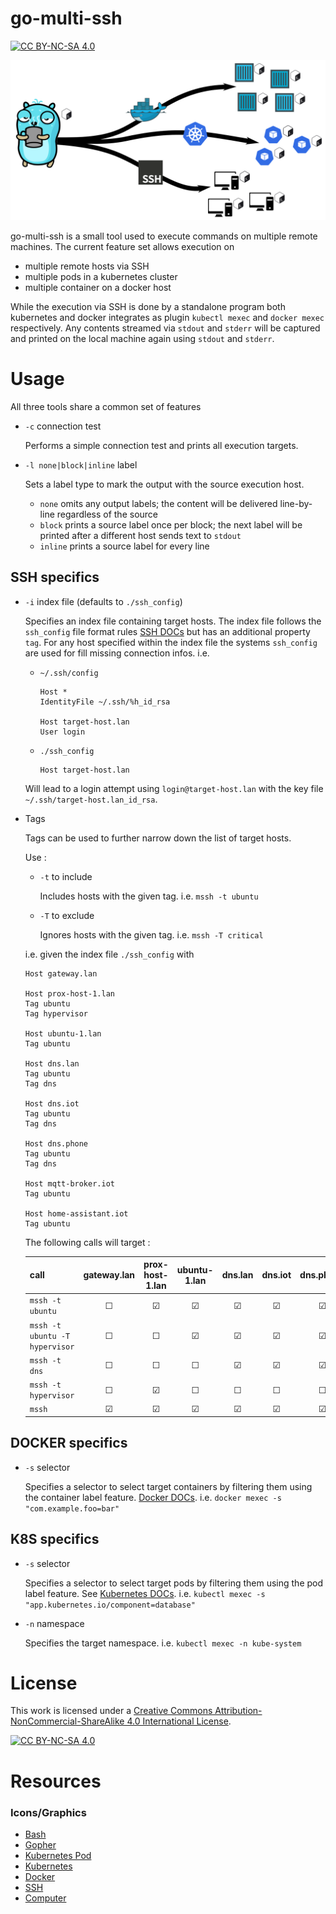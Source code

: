 # go-multi-ssh
[![CC BY-NC-SA 4.0][cc-by-nc-sa-shield]][cc-by-nc-sa]


![go-multi](logo_header.png)

go-multi-ssh is a small tool used to execute commands on multiple remote machines. The current feature set allows
execution on

- multiple remote hosts via SSH
- multiple pods in a kubernetes cluster
- multiple container on a docker host

While the execution via SSH is done by a standalone program both kubernetes and docker integrates as
plugin ```kubectl mexec``` and ```docker mexec``` respectively.
Any contents streamed via ```stdout``` and ```stderr``` will be captured and printed on the local machine again
using ```stdout``` and ```stderr```.

# Usage

All three tools share a common set of features

- ```-c``` connection test

  Performs a simple connection test and prints all execution targets.


- ```-l none|block|inline``` label

  Sets a label type to mark the output with the source execution host.

  - ```none``` omits any output labels; the content will be delivered line-by-line regardless of the source
  - ```block``` prints a source label once per block; the next label will be printed after a different host sends text
    to ```stdout```
  - ```inline``` prints a source label for every line

## SSH specifics

- ```-i``` index file (defaults to ``./ssh_config``)

  Specifies an index file containing target hosts. The index file follows the ``ssh_config`` file format
  rules [SSH DOCs](https://www.ssh.com/academy/ssh/config#listing-of-client-configuration-options) but has an additional
  property ``tag``.
  For any host specified within the index file the systems ``ssh_config`` are used for fill missing connection infos.
  i.e.

  - ``~/.ssh/config``

      ````
      Host *
      IdentityFile ~/.ssh/%h_id_rsa

      Host target-host.lan
      User login
      ````

  - ``./ssh_config``

      ````
      Host target-host.lan
      ````

  Will lead to a login attempt using `login@target-host.lan` with the key file `~/.ssh/target-host.lan_id_rsa`.

- Tags

  Tags can be used to further narrow down the list of target hosts.

  Use :
  - ```-t``` to include

    Includes hosts with the given tag. i.e. ``mssh -t ubuntu``

  - ```-T``` to exclude

    Ignores hosts with the given tag. i.e. ``mssh -T critical``

  i.e. given the index file  ``./ssh_config`` with

  ````
  Host gateway.lan

  Host prox-host-1.lan
  Tag ubuntu
  Tag hypervisor
  
  Host ubuntu-1.lan
  Tag ubuntu
  
  Host dns.lan
  Tag ubuntu
  Tag dns
  
  Host dns.iot
  Tag ubuntu
  Tag dns
  
  Host dns.phone
  Tag ubuntu
  Tag dns
  
  Host mqtt-broker.iot
  Tag ubuntu
  
  Host home-assistant.iot
  Tag ubuntu
  
  ````
  The following calls will target :

  | call                             | gateway.lan | prox-host-1.lan | ubuntu-1.lan | dns.lan | dns.iot | dns.phone | home-assistant.iot | mqtt-broker.iot |    
    |----------------------------------|:-----------:|:---------------:|:------------:|:-------:|:-------:|:---------:|:------------------:|:---------------:|
  | ``mssh -t ubuntu``               |   &#9744;   |     &#9745;     |   &#9745;    | &#9745; | &#9745; |  &#9745;  |      &#9745;       |     &#9745;     | 
  | ``mssh -t ubuntu -T hypervisor`` |   &#9744;   |     &#9744;     |   &#9745;    | &#9745; | &#9745; |  &#9745;  |      &#9745;       |     &#9745;     | 
  | ``mssh -t dns``                  |   &#9744;   |     &#9744;     |   &#9744;    | &#9745; | &#9745; |  &#9745;  |      &#9744;       |     &#9744;     | 
  | ``mssh -t hypervisor``           |   &#9744;   |     &#9745;     |   &#9744;    | &#9744; | &#9744; |  &#9744;  |      &#9744;       |     &#9744;     | 
  | ``mssh``                         |   &#9745;   |     &#9745;     |   &#9745;    | &#9745; | &#9745; |  &#9745;  |      &#9745;       |     &#9745;     | 

## DOCKER specifics

- ```-s``` selector

  Specifies a selector to select target containers by filtering them using the container label
  feature. [Docker DOCs](https://docs.docker.com/engine/reference/commandline/run/#label).
  i.e. ``docker mexec -s "com.example.foo=bar"``

## K8S specifics

- ```-s``` selector

  Specifies a selector to select target pods by filtering them using the pod label feature.
  See [Kubernetes DOCs](https://kubernetes.io/docs/concepts/overview/working-with-objects/labels/#label-selectors).
  i.e. ``kubectl mexec -s "app.kubernetes.io/component=database"``


- ```-n``` namespace

  Specifies the target namespace. i.e. ``kubectl mexec -n kube-system``

# License

This work is licensed under a
[Creative Commons Attribution-NonCommercial-ShareAlike 4.0 International License][cc-by-nc-sa].

[![CC BY-NC-SA 4.0][cc-by-nc-sa-image]][cc-by-nc-sa]

# Resources

### Icons/Graphics

- [Bash](https://upload.wikimedia.org/wikipedia/commons/2/20/Bash_Logo_black_and_white_icon_only.svg)
- [Gopher](https://github.com/MariaLetta/free-gophers-pack/blob/master/preview/4.png)
- [Kubernetes Pod](https://github.com/kubernetes/community/blob/master/icons/svg/resources/unlabeled/pod.svg)
- [Kubernetes](https://upload.wikimedia.org/wikipedia/commons/3/39/Kubernetes_logo_without_workmark.svg)
- [Docker](https://upload.wikimedia.org/wikipedia/commons/4/4e/Docker_%28container_engine%29_logo.svg)
- [SSH](https://upload.wikimedia.org/wikipedia/commons/0/00/Unofficial_SSH_Logo.svg)
- [Computer](https://uxwing.com/computer-icon/)



[cc-by-nc-sa]: http://creativecommons.org/licenses/by-nc-sa/4.0/
[cc-by-nc-sa-image]: https://licensebuttons.net/l/by-nc-sa/4.0/88x31.png
[cc-by-nc-sa-shield]: https://img.shields.io/badge/License-CC%20BY--NC--SA%204.0-lightgrey.svg
